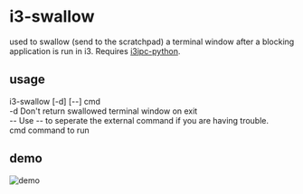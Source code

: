 # i3-swallow
used to swallow (send to the scratchpad) a terminal window after a blocking application is run in i3. Requires [i3ipc-python](https://github.com/acrisci/i3ipc-python/).

## usage
i3-swallow [-d] [--] cmd  
 -d Don't return swallowed terminal window on exit  
 -- Use -- to seperate the external command if you are having trouble.  
 cmd command to run  


## demo
![demo](https://zippy.gfycat.com/HandmadeBasicHoneybadger.gif)

